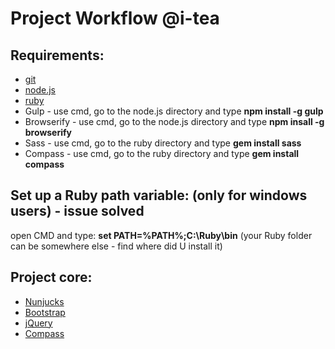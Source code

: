 # Project Workflow @i-tea
## Requirements:
- [git](https://git-scm.com/)
- [node.js](https://nodejs.org/en/)
- [ruby](https://rubyinstaller.org/)
- Gulp - use cmd, go to the node.js directory and type **npm install -g gulp**
- Browserify - use cmd, go to the node.js directory and type **npm insall -g browserify**
- Sass - use cmd, go to the ruby directory and type **gem install sass**
- Compass - use cmd, go to the ruby directory and type **gem install compass**

## Set up a Ruby path variable: (only for windows users) - issue solved
open CMD and type: **set PATH=%PATH%;C:\Ruby\bin** (your Ruby folder can be somewhere else - find where did U install it)

## Project core:
- [Nunjucks](https://mozilla.github.io/nunjucks/)
- [Bootstrap](http://getbootstrap.com/)
- [jQuery](https://jquery.com/)
- [Compass](http://compass-style.org/)
